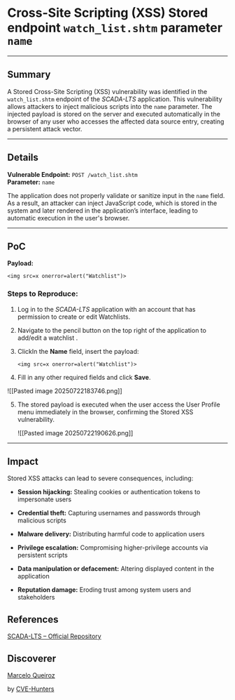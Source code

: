 # Cross-Site Scripting (XSS) Stored endpoint `watch_list.shtm` parameter `name`

---

## Summary

A Stored Cross-Site Scripting (XSS) vulnerability was identified in the `watch_list.shtm` endpoint of the _SCADA-LTS_ application. This vulnerability allows attackers to inject malicious scripts into the `name` parameter. The injected payload is stored on the server and executed automatically in the browser of any user who accesses the affected data source entry, creating a persistent attack vector.

---

## Details

**Vulnerable Endpoint:** `POST /watch_list.shtm`  
**Parameter:** `name`

The application does not properly validate or sanitize input in the `name` field. As a result, an attacker can inject JavaScript code, which is stored in the system and later rendered in the application’s interface, leading to automatic execution in the user's browser.

---

## PoC

**Payload:**

`<img src=x onerror=alert("Watchlist")>`

### Steps to Reproduce:

1. Log in to the _SCADA-LTS_ application with an account that has permission to create or edit Watchlists.
    
2. Navigate to the pencil button on the top right of the application to add/edit a watchlist .
    
3. ClickIn the **Name** field, insert the payload:
          
    `<img src=x onerror=alert("Watchlist")>`
    
4. Fill in any other required fields and click **Save**.

![[Pasted image 20250722183746.png]]

5. The stored payload is executed when the user access the User Profile menu immediately in the browser, confirming the Stored XSS vulnerability.
    
    ![[Pasted image 20250722190626.png]]
    
---

## Impact

Stored XSS attacks can lead to severe consequences, including:

- **Session hijacking:** Stealing cookies or authentication tokens to impersonate users
    
- **Credential theft:** Capturing usernames and passwords through malicious scripts
    
- **Malware delivery:** Distributing harmful code to application users
    
- **Privilege escalation:** Compromising higher-privilege accounts via persistent scripts
    
- **Data manipulation or defacement:** Altering displayed content in the application
    
- **Reputation damage:** Eroding trust among system users and stakeholders

## References

[SCADA-LTS – Official Repository](https://github.com/SCADA-LTS/Scada-LTS)

## Discoverer

[Marcelo Queiroz](www.linkedin.com/in/marceloqueirozjr) 

by [CVE-Hunters](https://github.com/Sec-Dojo-Cyber-House/cve-hunters)